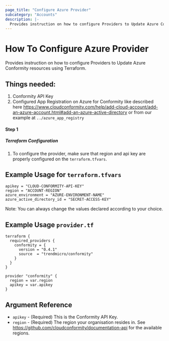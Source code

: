 ```yaml
---
page_title: "Configure Azure Provider"
subcategory: "Accounts"
description: |-
  Provides instruction on how to configure Providers to Update Azure Conformity resources using Terraform.
---
```


# How To Configure Azure Provider
Provides instruction on how to configure Providers to Update Azure Conformity resources using Terraform.

## Things needed:
1. Conformity API Key
2. Configured App Registration on Azure for Conformity like described here https://www.cloudconformity.com/help/add-cloud-account/add-an-azure-account.html#add-an-azure-active-directory or from our example at `../azure_app_registry`

#### Step 1

##### Terraform Configuration

1. To configure the provider, make sure that region and api key are properly configured on the `terraform.tfvars`.

## Example Usage for `terraform.tfvars`
```hcl
apikey = "CLOUD-CONFORMITY-API-KEY"
region = "ACCOUNT-REGION"
azure_environment = "AZURE-ENVIRONMENT-NAME"
azure_active_directory_id = "SECRET-ACCESS-KEY"
```
Note: You can always change the values declared according to your choice.

## Example Usage `provider.tf`
```hcl
terraform {
  required_providers {
    conformity = {
      version = "0.4.1"
      source  = "trendmicro/conformity"
    }
  }
}

provider "conformity" {
  region = var.region
  apikey = var.apikey
}
```

## Argument Reference
 - `apikey` - (Required) This is the Conformity API Key. 
 - `region` - (Required) The region your organisation resides in. See https://github.com/cloudconformity/documentation-api for the available regions.
